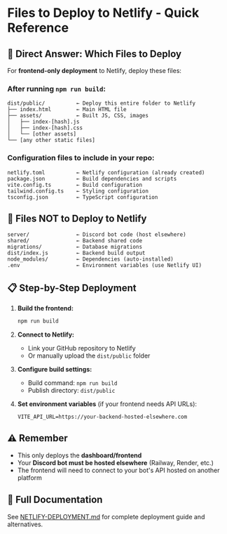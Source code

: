 # Files to Deploy to Netlify - Quick Reference

## 🎯 Direct Answer: Which Files to Deploy

For **frontend-only deployment** to Netlify, deploy these files:

### After running `npm run build`:
```
dist/public/          ← Deploy this entire folder to Netlify
├── index.html        ← Main HTML file
├── assets/           ← Built JS, CSS, images
│   ├── index-[hash].js
│   ├── index-[hash].css
│   └── [other assets]
└── [any other static files]
```

### Configuration files to include in your repo:
```
netlify.toml          ← Netlify configuration (already created)
package.json          ← Build dependencies and scripts
vite.config.ts        ← Build configuration
tailwind.config.ts    ← Styling configuration
tsconfig.json         ← TypeScript configuration
```

## 🚫 Files NOT to Deploy to Netlify

```
server/               ← Discord bot code (host elsewhere)
shared/               ← Backend shared code  
migrations/           ← Database migrations
dist/index.js         ← Backend build output
node_modules/         ← Dependencies (auto-installed)
.env                  ← Environment variables (use Netlify UI)
```

## 📋 Step-by-Step Deployment

1. **Build the frontend:**
   ```bash
   npm run build
   ```

2. **Connect to Netlify:**
   - Link your GitHub repository to Netlify
   - Or manually upload the `dist/public` folder

3. **Configure build settings:**
   - Build command: `npm run build`
   - Publish directory: `dist/public`

4. **Set environment variables** (if your frontend needs API URLs):
   ```
   VITE_API_URL=https://your-backend-hosted-elsewhere.com
   ```

## ⚠️ Remember

- This only deploys the **dashboard/frontend**
- Your **Discord bot must be hosted elsewhere** (Railway, Render, etc.)
- The frontend will need to connect to your bot's API hosted on another platform

## 📖 Full Documentation

See [NETLIFY-DEPLOYMENT.md](./NETLIFY-DEPLOYMENT.md) for complete deployment guide and alternatives.